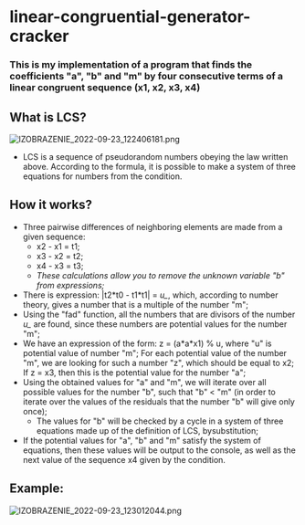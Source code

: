 # linear-congruential-generator-cracker

### This is my implementation of a program that finds the coefficients "a", "b" and "m" by four consecutive terms of a linear congruent sequence (x1, x2, x3, x4)

## What is LCS?

<img src="https://ie.wampi.ru/2022/09/23/IZOBRAZENIE_2022-09-23_122406181.png" alt="IZOBRAZENIE_2022-09-23_122406181.png" border="0">

+ LCS is a sequence of pseudorandom numbers obeying the law written above. According to the formula, it is possible to make a system of three equations for numbers from the condition.

## How it works?

+ Three pairwise differences of neighboring elements are made from a given sequence:
  + x2 - x1 = t1;
  + x3 - x2 = t2;
  + x4 - x3 = t3;
  + *These calculations allow you to remove the unknown variable "b" from expressions;*
+ There is expression: |t2\*t0 - t1\*t1| = *u_*, which, according to number theory, gives a number that is a multiple of the number "m";
+ Using the "fad" function, all the numbers that are divisors of the number *u_* are found, since these numbers are potential values for the number "m";
+ We have an expression of the form: z = (a\*a\*x1) % u, where "u" is potential value of number "m"; For each potential value of the number "m", we are looking for such a number "z", which should be equal to x2; If z = x3, then this is the potential value for the number "a";
+ Using the obtained values for "a" and "m", we will iterate over all possible values for the number "b", such that "b" < "m" (in order to iterate over the values of the residuals that the number "b" will give only once);
  + The values for "b" will be checked by a cycle in a system of three equations made up of the definition of LCS, bysubstitution; 
+ If the potential values for "a", "b" and "m" satisfy the system of equations, then these values will be output to the console, as well as the next value of the sequence x4 given by the condition.

## Example:

<img src="https://ie.wampi.ru/2022/09/23/IZOBRAZENIE_2022-09-23_123012044.png" alt="IZOBRAZENIE_2022-09-23_123012044.png" border="0">
